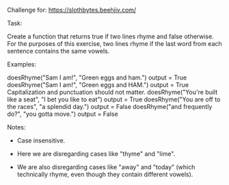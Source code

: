 Challenge for: https://slothbytes.beehiiv.com/

Task:

Create a function that returns true if two lines rhyme and false otherwise. For the purposes of this exercise, two lines rhyme if the last word from each sentence contains the same vowels.

Examples:

doesRhyme("Sam I am!", "Green eggs and ham.")
output = True
doesRhyme("Sam I am!", "Green eggs and HAM.")
output = True
Capitalization and punctuation should not matter.
doesRhyme("You're built like a seat", "I bet you like to eat")
output = True
doesRhyme("You are off to the races", "a splendid day.")
output = False
doesRhyme("and frequently do?", "you gotta move.")
output = False

Notes:

- Case insensitive.

- Here we are disregarding cases like "thyme" and "lime".

- We are also disregarding cases like "away" and "today" (which technically rhyme, even though they contain different vowels).

